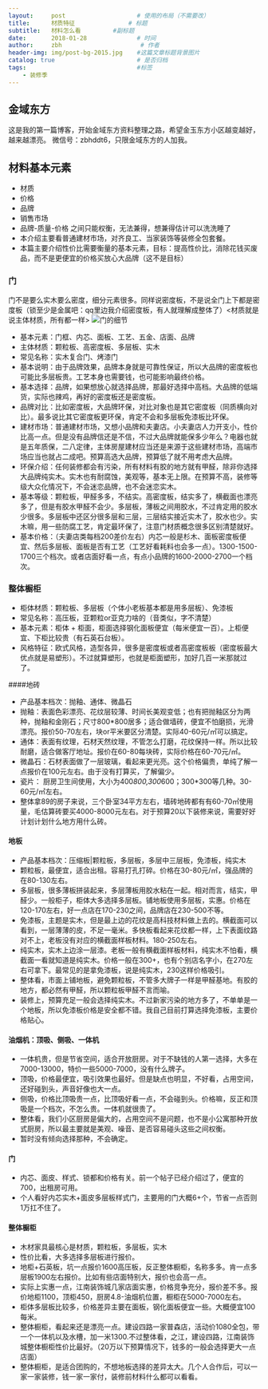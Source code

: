 ```yaml
---
layout:     post                    # 使用的布局（不需要改）
title:      材质特征               # 标题 
subtitle:   材料怎么看         #副标题
date:       2018-01-28              # 时间
author:     zbh                      # 作者
header-img: img/post-bg-2015.jpg    #这篇文章标题背景图片
catalog: true                       # 是否归档
tags:                               #标签
    - 装修季
---
```


## 金域东方
  这是我的第一篇博客，开始金域东方资料整理之路，希望金玉东方小区越变越好，越来越漂亮。
  微信号：zbhddt6，只限金域东方的人加我。

## 材料基本元素
* 材质
* 价格
* 品牌
* 销售市场
* 品牌-质量-价格 之间只能权衡，无法兼得，想兼得估计可以洗洗睡了
* 本介绍主要看普通建材市场，对齐良工、当家装饰等装修全包套餐。
* 本篇主要介绍性价比需要衡量的基本元素，目标：提高性价比，消除花钱买废品，而不是更便宜的价格买放心大品牌（这不是目标）  
  
### 门
  门不是要么实木要么密度，细分元素很多。同样说密度板，不是说全门上下都是密度板（锁至少是金属吧：qq里边我介绍密度板，有人就理解成整体了）<材质就是说主体材质，所有都一样>
  ![门的细节](https://github.com/zbhddt/zbhddt.github.io/raw/master/img/mu/men_info.png)
* 基本元素：门框、内芯、面板、工艺、五金、店面、品牌
* 主体材质：颗粒板、高密度板、多层板、实木
* 常见名称：实木复合门、烤漆门
* 基本说明：由于品牌效果，品牌本身就是可靠性保证，所以大品牌的密度板也可能比多层板贵。工艺本身也需要钱，也可能影响最终价格。
* 基本选择：品牌，如果想放心就选择品牌，那最好选择中高档。大品牌的低端货，实际也辣鸡，再好的密度板还是密度板。
* 品牌对比：比如密度板，大品牌环保，对比对象也是其它密度板（同质横向对比）。最多说比其它密度板更环保，肯定不会和多层板免漆板比环保。
* 建材市场：普通建材市场，又想小品牌和夫妻店。小夫妻店人力开支小，性价比高一点。但是没有品牌信还是不信，不过大品牌就能保多少年么？电器也就是五年质保，二八定律，主体房屋建材应当还是来源于这些建材市场，高端市场应当也就占二成吧。预算高选大品牌，预算低了就不用考虑大品牌。
* 环保介绍：任何装修都会有污染，所有材料有胶的地方就有甲醛，除非你选择大品牌纯实木。实木也有耐腐蚀，美观等，基本无上限。在预算不高，装修等级大众化情况下，不会迷恋品牌，也不会迷恋实木。
* 基本等级：颗粒板，甲醛多多，不结实。高密度板，结实多了，横截面也漂亮多了，但是有胶水甲醛不会少。多层板，薄板之间用胶水，不过肯定用的胶水少很多。多层板中还区分很多层和三层，三层结实接近实木了，胶水也少。实木嘛，用一些防腐工艺，肯定最环保了，注意门材质概念很多区别清楚就好。
* 基本价格：（夫妻店类每档200差价左右）内芯一般是杉木、面板密度板便宜、然后多层板、面板是否有工艺（工艺好看耗料也会多一点）。1300-1500-1700三个档次。或者店面好看一点，有点小品牌的1600-2000-2700一个档次。

### 整体橱柜
* 柜体材质：颗粒板、多层板（个体小老板基本都是用多层板）、免漆板
* 常见名称：高压板，亚颗粒or亚克力啥的（音类似，字不清楚）
* 基本元素：柜体 + 柜面，柜面选择钢化面板便宜（每米便宜一百）。上柜便宜、下柜比较贵（有石英石台板）。
* 风格特征：欧式风格，造型各异，很多是密度板或者高密度板板（密度板最大优点就是易塑形）。不过就算塑形，也就是柜面塑形，加好几百一米那就过了。

####地砖
* 产品基本档次：抛釉、通体、微晶石
* 抛釉：表面色彩漂亮、花纹层较薄、时间长美观变低；也有把抛釉区分为两种，抛釉和金刚石；尺寸800*800居多；适合做墙砖，便宜不怕磨损，光滑漂亮。报价50-70左右，块or平米要区分清楚。实际40-60元/㎡可以搞定。
* 通体：表面有纹理，石材天然纹理，不管怎么打磨，花纹保持一样。所以比较耐磨，适合做客厅地址。报价在60-80每块砖，实际价格在60-70元/㎡。
* 微晶石：石材表面做了一层玻璃，看起来更光亮。这个价格偏贵，单纯了解一点报价在100元左右。由于没有打算买，了解偏少。
* 瓷片： 厨房卫生间使用，大小为400*800,300*600；300*300等几种。30-60元/㎡左右。
* 整体拿89的房子来说，三个卧室34平方左右，墙砖地砖都有有60-70㎡使用量，毛估算砖要买4000-8000元左右。对于预算20以下装修来说，需要好好计划计划什么地方用什么砖。

#### 地板
* 产品基本档次：压缩板|颗粒板，多层板，多层中三层板，免漆板，纯实木
* 颗粒板，最便宜，适合出租。容易打孔打碎。价格在30-80元/㎡，强品牌的在80-130左右。
* 多层板，很多薄板拼装起来，多层薄板用胶水粘在一起。相对而言，结实，甲醛少。一般柜子，柜体大多选择多层板。铺地板使用多层板，实惠。价格在120-170左右，好一点店在170-230之间，品牌店在230-500不等。
* 免漆板，主题是实木，但是最上边的花纹是高科技材料做上去的。横截面可以看到，一层薄薄的皮，不足一毫米。多快板看起来花纹都一样，上下表面纹路对不上，老板没有对应的横截面样板材料。180-250左右。
* 纯实木，实木上边涂一层漆。老板一般有横截面样板材料，纯实木不怕看，横截面一看就知道是纯实木。价格一般在300+，也有个别店名字小，在270左右可拿下。最常见的是拿免漆板，说是纯实木，230这样价格吸引。
* 整体看，市面上铺地板，避免颗粒板，不管多大牌子一样是甲醛基地。有胶的地方，都必然有甲醛，所以颗粒板甲醛不言而喻。
* 装修上，预算充足一般会选择纯实木。不过新家污染的地方多了，不单单是一个地板，所以免漆板价格是安全都不错。我自己目前打算选择免漆板，主要价格贴心。

#### 油烟机：顶吸、侧吸、一体机
* 一体机贵，但是节省空间，适合开放厨房。对于不缺钱的人第一选择，大多在7000-13000，特价一些5000-7000，没有什么牌子。
* 顶吸，价格最便宜，吸引效果也最好。但是缺点也明显，不好看，占用空间，还好碰到头，声音好像也大一点。
* 侧吸，价格比顶吸贵一点，比顶吸好看一点，不会碰到头。价格嘛，反正和顶吸是一个档次，不怎么贵。一体机就很贵了。
* 整体看，我们小区厨房是偏大的，占用空间不是问题，也不是小公寓那种开放式厨房，所以最主要就是美观、噪音、是否容易碰头这些之间权衡。
* 暂时没有倾向选择那种，不会确定。

#### 门
* 内芯、面皮、样式、锁都和价格有关。前一个帖子已经介绍过了，便宜的700，出租房可用。
* 个人看好内芯实木+面皮多层板样式门，主要用的门大概6+个，节省一点否则1万扛不住了。

#### 整体橱柜
* 木材家具最核心是材质，颗粒板，多层板，实木
* 性价比看，大多选择多层板进行报价。
* 地柜+石英板，坑一点报价1600高压板，反正整体橱柜，名称多多。肯一点多层板1900左右报价。比如有些店面特别大，报价也会高一点。
* 实际上实惠一点，江南装饰城几家店面实惠，价格竞争充分，报价差不多。报价地柜1100，顶柜450，厨房4.8-油烟机位置，橱柜在5000-7000左右。
* 柜体多层板比较多，价格差异主要在面板，钢化面板便宜一些。大概便宜100每米。
* 整体橱柜，看起来还是漂亮一点。建设四路一家普森店，活动价1080全包，带一个一体机以及水槽，加一米1300.不过整体看，之江，建设四路，江南装饰城整体橱柜性价比最好。（20万以下预算情况下，钱多的一般会选择更大一点店面）
* 整体橱柜，是适合团购的，不想地板选择的差异太大。几个人合作后，可以一家一家装修，钱一家一家付，装修前材料什么都可以看看。


